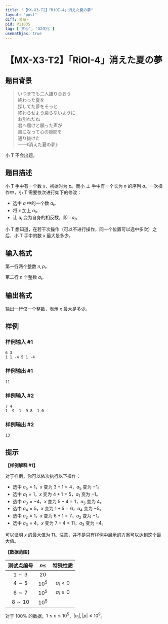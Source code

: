```yaml
---
title: "【MX-X3-T2】「RiOI-4」消えた夏の夢"
layout: "post"
diff: 普及-
pid: P11035
tag: ['贪心', 'O2优化']
usemathjax: true
---
```


# 【MX-X3-T2】「RiOI-4」消えた夏の夢
## 题目背景

> いつまでも二人語り合おう\
終わった夏を	\
探してた夢をそっと\
終わらせよう戻らないように\
お別れだね\
君へ届けと願った声が\
風になって心の隙間を\
通り抜けた\
——《消えた夏の夢》

小 T 不会出题。
## 题目描述

小 T 手中有一个数 $x$，初始时为 $p$。而小 ⊥ 手中有一个长为 $n$ 的序列 $a$。一次操作中，小 T 需要依次进行如下的修改：

- 选中 $a$ 中的一个数 $a_i$。
- 将 $x$ 加上 $a_i$。
- 让 $a_i$ 变为自身的相反数，即 $-a_i$。

小 T 想知道，在若干次操作（可以不进行操作，同一个位置可以选中多次）之后，小 T 手中的数 $x$ 最大是多少。
## 输入格式

第一行两个整数 $n,p$。

第二行 $n$ 个整数 $a_i$。
## 输出格式

输出一行仅一个整数，表示 $x$ 最大是多少。
## 样例

### 样例输入 #1
```
6 3
1 1 -4 5 1 -4
```
### 样例输出 #1
```
11
```
### 样例输入 #2
```
7 4
1 -9 -1 -9 8 -1 0
```
### 样例输出 #2
```
13
```
## 提示

**【样例解释 #1】**

对于样例，你可以依次执行以下操作：

- 选中 $a_5=1$，$x$ 变为 $3+1=4$，$a_5$ 变为 $-1$。
- 选中 $a_1=1$，$x$ 变为 $4+1=5$，$a_1$ 变为 $-1$。
- 选中 $a_3=-4$，$x$ 变为 $5-4=1$，$a_3$ 变为 $4$。
- 选中 $a_4=5$，$x$ 变为 $1+5=6$，$a_4$ 变为 $-5$。
- 选中 $a_2=1$，$x$ 变为 $6+1=7$，$a_2$ 变为 $-1$。
- 选中 $a_3=4$，$x$ 变为 $7+4=11$，$a_3$ 变为 $-4$。

可以证明 $x$ 的最大值为 $11$。注意，并不是只有样例中展示的方案可以达到这个最大值。

**【数据范围】**

|测试点编号|$n\le$|特殊性质|
|:-:|:-:|:-:|
|$1\sim3$|$20$||
|$4\sim5$|$10^5$|$a_i<0$|
|$6\sim7$|$10^5$|$a_i\ge0$|
|$8\sim10$|$10^5$||

对于 $100\%$ 的数据，$1\le n\le10^5$，$|a_i|,|p|\le 10^9$。
